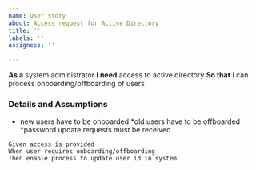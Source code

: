 ```yaml
---
name: User story
about: Access request for Active Directory
title: ''
labels: ''
assignees: ''

---
```


**As a** system administrator
**I need** access to active directory
**So that** I can process onboarding/offboarding of users

### Details and Assumptions
* new users have to be onboarded
*old users have to be offboarded
*password update requests must be received

```gherkin
Given access is provided
When user requires onboarding/offboarding
Then enable process to update user id in system
